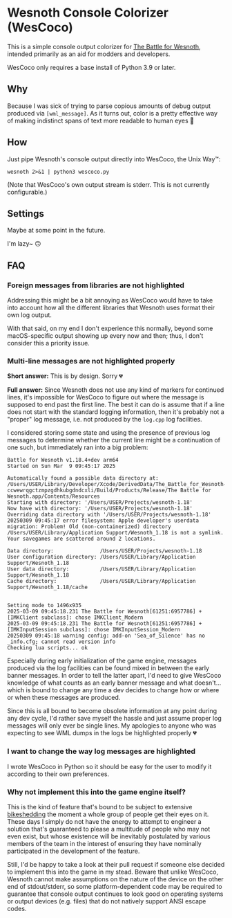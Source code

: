 Wesnoth Console Colorizer (WesCoco)
===================================

This is a simple console output colorizer for [The Battle for Wesnoth](https://www.wesnoth.org/), intended primarily as an aid for modders and developers.

WesCoco only requires a base install of Python 3.9 or later.


Why
---

Because I was sick of trying to parse copious amounts of debug output produced via `[wml_message]`. As it turns out, color is a pretty effective way of making indistinct spans of text more readable to human eyes 💜


How
---

Just pipe Wesnoth's console output directly into WesCoco, the Unix Way™:

```
wesnoth 2>&1 | python3 wescoco.py
```

(Note that WesCoco's own output stream is stderr. This is not currently configurable.)


Settings
--------

Maybe at some point in the future.

I'm lazy~ 🙃


FAQ
---

### Foreign messages from libraries are not highlighted

Addressing this might be a bit annoying as WesCoco would have to take into account how all the different libraries that Wesnoth uses format their own log output.

With that said, on my end I don't experience this normally, beyond some macOS-specific output showing up every now and then; thus, I don't consider this a priority issue.

### Multi-line messages are not highlighted properly

**Short answer:** This is by design. Sorry 💔

**Full answer:** Since Wesnoth does not use any kind of markers for continued lines, it's impossible for WesCoco to figure out where the message is supposed to end past the first line. The best it can do is assume that if a line does not start with the standard logging information, then it's probably not a "proper" log message, i.e. not produced by the `log.cpp` log facilities.

I considered storing some state and using the presence of previous log messages to determine whether the current line might be a continuation of one such, but immediately ran into a big problem:

```
Battle for Wesnoth v1.18.4+dev arm64
Started on Sun Mar  9 09:45:17 2025

Automatically found a possible data directory at: /Users/USER/Library/Developer/Xcode/DerivedData/The_Battle_for_Wesnoth-ccwewrqgctzmpzgdhkubgdndcxli/Build/Products/Release/The Battle for Wesnoth.app/Contents/Resources
Starting with directory: '/Users/USER/Projects/wesnoth-1.18'
Now have with directory: '/Users/USER/Projects/wesnoth-1.18'
Overriding data directory with '/Users/USER/Projects/wesnoth-1.18'
20250309 09:45:17 error filesystem: Apple developer's userdata migration: Problem! Old (non-containerized) directory /Users/USER/Library/Application Support/Wesnoth_1.18 is not a symlink. Your savegames are scattered around 2 locations.

Data directory:               /Users/USER/Projects/wesnoth-1.18
User configuration directory: /Users/USER/Library/Application Support/Wesnoth_1.18
User data directory:          /Users/USER/Library/Application Support/Wesnoth_1.18
Cache directory:              /Users/USER/Library/Application Support/Wesnoth_1.18/cache


Setting mode to 1496x935
2025-03-09 09:45:18.231 The Battle for Wesnoth[61251:6957786] +[IMKClient subclass]: chose IMKClient_Modern
2025-03-09 09:45:18.231 The Battle for Wesnoth[61251:6957786] +[IMKInputSession subclass]: chose IMKInputSession_Modern
20250309 09:45:18 warning config: add-on 'Sea_of_Silence' has no _info.cfg; cannot read version info
Checking lua scripts... ok
```

Especially during early initialization of the game engine, messages produced via the log facilities can be found mixed in between the early banner messages. In order to tell the latter apart, I'd need to give WesCoco knowledge of what counts as an early banner message and what doesn't... which is bound to change any time a dev decides to change how or where or when these messages are produced.

Since this is all bound to become obsolete information at any point during any dev cycle, I'd rather save myself the hassle and just assume proper log messages will only ever be single lines. My apologies to anyone who was expecting to see WML dumps in the logs be highlighted properly 💔

### I want to change the way log messages are highlighted

I wrote WesCoco in Python so it should be easy for the user to modify it according to their own preferences.

### Why not implement this into the game engine itself?

This is the kind of feature that's bound to be subject to extensive [bikeshedding](https://en.wikipedia.org/wiki/Bikeshedding) the moment a whole group of people get their eyes on it. These days I simply do not have the energy to attempt to engineer a solution that's guaranteed to please a multitude of people who may not even exist, but whose existence will be inevitably postulated by various members of the team in the interest of ensuring they have nominally participated in the development of the feature.

Still, I'd be happy to take a look at their pull request if someone else decided to implement this into the game in my stead. Beware that unlike WesCoco, Wesnoth cannot make assumptions on the nature of the device on the other end of stdout/stderr, so some platform-dependent code may be required to guarantee that console output continues to look good on operating systems or output devices (e.g. files) that do not natively support ANSI escape codes.
